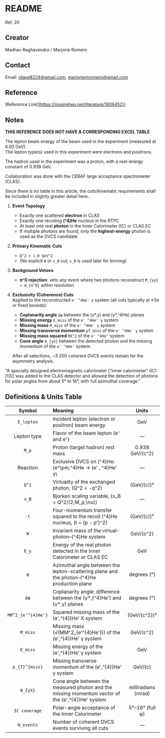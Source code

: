 # README

Ref. 20 

## Creator

Madhav Raghavendra / Marjorie Romero

## Contact

Email: [rdave8224@gmail.com](rdave8224@gmail.com), [marjoriemromero@gmail.com](marjoriemromero@gmail.com)

## Reference

\[Reference Link\]\[https://inspirehep.net/literature/1609452\]

## Notes

**THIS REFERENCE DOES NOT HAVE A CORRESPONDING EXCEL TABLE**

The lepton beam energy of the beam used in the experiment (measured at 6.00 GeV).  
The lepton type(s) used in this experiment were electrons and positrons.

The hadron used in the experiment was a proton, with a rest-energy constant of 0.938 GeV.

Collaboration was done with the CEBAF large acceptance spectrometer (CLAS).

Since there is no table in this article, the cuts/kinematic requirements shall be included in slightly greater detail here.

1. **Event Topology**  
   - Exactly one scattered **electron** in CLAS  
   - Exactly one recoiling **\(^4\)He** nucleus in the RTPC  
   - At least one real **photon** in the Inner Calorimeter (IC) or CLAS EC  
   - If multiple photons are found, only the **highest-energy** photon is used as the DVCS candidate  
2. **Primary Kinematic Cuts**  
   - `Q^2 > 1.0 GeV^2`  
   - (No explicit `W` or `x_B` cut; `x_B` is used later for binning)
3. **Background Vetoes**  
   - **π^0 rejection**: veto any event where two photons reconstruct `M_{γγ} ≃ m_{π^0}` within resolution  
4. **Exclusivity (Coherence) Cuts**  
   Applied to the reconstructed `e' ^4He' γ` system (all cuts typically at ±3σ or fixed bounds):  
   - **Coplanarity angle** `Δφ` between the (γ*,γ) and (γ*,^4He) planes  
   - **Missing energy** `E_miss` of the `e' ^4He' γ` system  
   - **Missing mass** `M_miss` of the `e' ^4He' γ` system  
   - **Missing transverse momentum** `pT_miss` of the `e' ^4He' γ` system  
   - **Missing mass squared** `MX^2` of the `e' ^4He'` system  
   - **Cone angle** `θ_{γX}` between the detected photon and the missing momentum of the `e' ^4He'` system  

   After all selections, ~3 200 coherent DVCS events remain for the asymmetry analysis.  

"A specially designed electromagnetic calorimeter [“inner calorimeter” (IC) [13]] was added to the CLAS detector and allowed the detection of photons for polar angles from about 5° to 16°, with full azimuthal coverage."


## Definitions & Units Table

| Symbol                 | Meaning                                                                                                      | Units                 |
|:----------------------:|:-------------------------------------------------------------------------------------------------------------|:---------------------:|
| `E_lepton`             | Incident lepton (electron or positron) beam energy                                                           | GeV                   |
| Lepton type            | Flavor of the beam lepton (e⁻ and e⁺)                                                                        | —                     |
| `M_p`                  | Proton (target hadron) rest mass                                                                             | 0.938 GeV/\(c^2\)     |
| Reaction               | Exclusive DVCS on \(^4\)He: \(e^\pm\,^4\)He → \(e' \, ^4\)He' γ\                                             | —                     |
| `Q^2`                  | Virtuality of the exchanged photon, \(Q^2 = -q^2\)                                                           | (GeV/\(c\))²          |
| `x_B`                  | Bjorken scaling variable, \(x_B = Q^2/(2\,M_p\,\nu)\)                                                        | —                     |
| `-t`                   | Four-momentum transfer squared to the recoil \(^4\)He nucleus, \(t = (p - p')^2\)                            | (GeV/\(c\))²          |
| `W`                    | Invariant mass of the virtual-photon–\(^4\)He system                                                         | GeV/\(c^2\)           |
| `E_γ`                  | Energy of the real photon detected in the Inner Calorimeter or CLAS EC                                       | GeV                   |
| `φ`                    | Azimuthal angle between the lepton-scattering plane and the photon–\(^4\)He production plane                 | degrees (°)           |
| `Δφ`                   | Coplanarity angle: difference between the (γ*,\(^4\)He') and (γ*,γ) planes                                   | degrees (°)           |
| `MM^2_{e'^{4}He'}`     | Squared missing mass of the \(e'\,^{4}\)He' X system                                                         | (GeV/\(c^2\))²        |
| `M_miss`               | Missing mass (√\(MM^2_{e'^{4}He'}\)) of the \(e'\,^{4}\)He' γ system                                         | GeV/\(c^2\)           |
| `E_miss`               | Missing energy of the \(e'\,^{4}\)He' γ system                                                               | GeV                   |
| `p_{T}^{miss}`         | Missing transverse momentum of the \(e'\,^{4}\)He' γ system                                                  | GeV/\(c\)             |
| `θ_{γX}`               | Cone angle between the measured photon and the missing momentum vector of the \(e'\,^{4}\)He' system         | milliradians (mrad)   |
| `IC coverage`          | Polar-angle acceptance of the Inner Calorimeter                                                              | 5°–16° (full φ)       |
| `N_events`             | Number of coherent DVCS events surviving all cuts                                                            | —                     |









